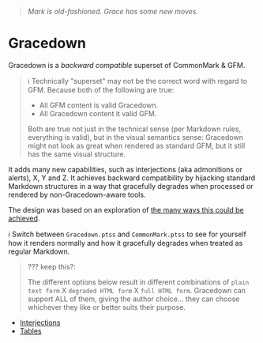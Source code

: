 > *Mark is old-fashioned. Grace has some new moves.*

Gracedown
=========

Gracedown is a *backward compatible* superset of CommonMark & GFM.

> ℹ️ Technically "superset" may not be the correct word with regard to GFM. 
> Because both of the following are true:
>  - All GFM content is valid Gracedown.
>  - All Gracedown content it valid GFM.
> 
> Both are true not just in the technical sense (per Markdown rules, everything
> is valid), but in the visual semantics sense: Gracedown might not look as
> great when rendered as standard GFM, but it still has the same visual structure.

It adds many new capabilities, such as interjections (aka admonitions or alerts), X, Y and Z. 
It achieves backward compatibility by hijacking standard
Markdown structures in a way that gracefully degrades when processed
or rendered by non-Gracedown-aware tools.

The design was based on an exploration of [the many ways this
could be achieved](../../topics/graceful-degradation.md).

ℹ️ Switch between `Gracedown.ptss` and `CommonMark.ptss` to see for
yourself how it renders normally and how it gracefully degrades when
treated as regular Markdown.


> ??? keep this?:
>
> The different options below result in different
> combinations of `plain text form` X `degraded HTML form`
> X `full HTML form`. Gracedown can support ALL of them, 
> giving the author choice... they can choose whichever
> they like or better suits their purpose.


- [Interjections](Interjections.md)
- [Tables](Tables.md)
